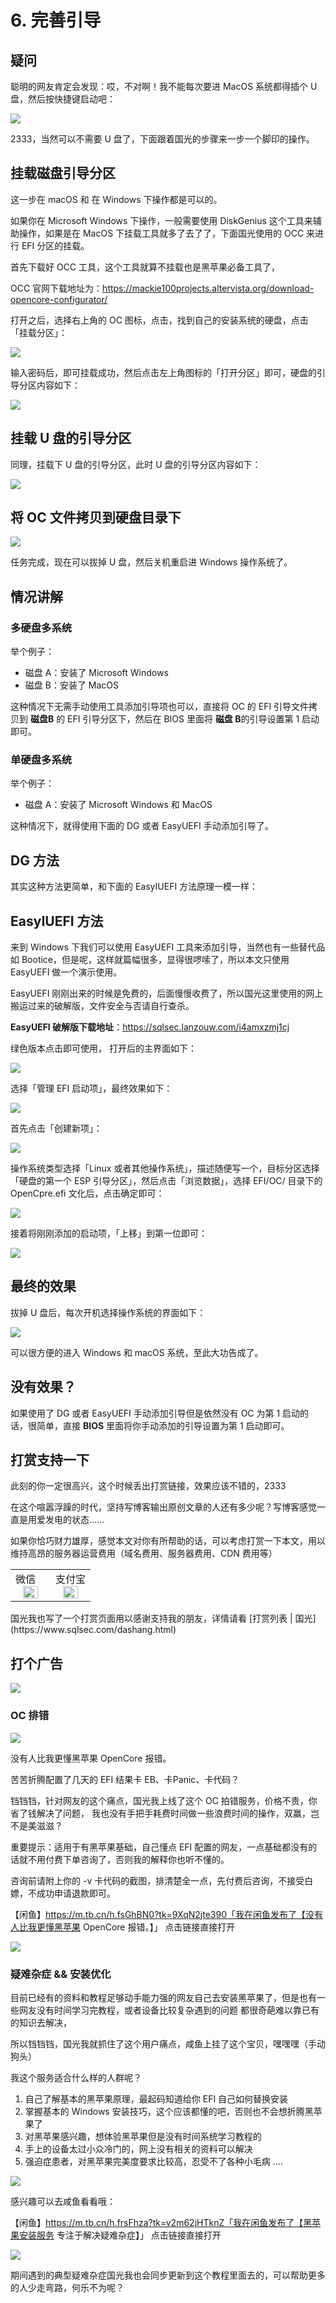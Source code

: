 # 6. 完善引导

## 疑问

聪明的网友肯定会发现：哎，不对啊！我不能每次要进 MacOS 系统都得插个 U 盘，然后按快捷键启动吧：

![](https://image.3001.net/images/20210921/16322099931547.jpg)

2333，当然可以不需要 U 盘了，下面跟着国光的步骤来一步一个脚印的操作。

## 挂载磁盘引导分区

这一步在 macOS 和 在 Windows 下操作都是可以的。

如果你在 Microsoft Windows 下操作，一般需要使用 DiskGenius 这个工具来辅助操作，如果是在 MacOS 下挂载工具就多了去了了，下面国光使用的 OCC 来进行 EFI 分区的挂载。

首先下载好 OCC 工具，这个工具就算不挂载也是黑苹果必备工具了，

OCC 官网下载地址为：https://mackie100projects.altervista.org/download-opencore-configurator/

打开之后，选择右上角的 OC 图标，点击，找到自己的安装系统的硬盘，点击「挂载分区」：

![](https://image.3001.net/images/20210921/16322148009684.jpg) 

输入密码后，即可挂载成功，然后点击左上角图标的「打开分区」即可，硬盘的引导分区内容如下：

![](https://image.3001.net/images/20210921/16322149682728.jpg)

## 挂载 U 盘的引导分区

同理，挂载下 U 盘的引导分区，此时 U 盘的引导分区内容如下：

![](https://image.3001.net/images/20210921/16322151001012.jpg)   

## 将 OC 文件拷贝到硬盘目录下

![](https://image.3001.net/images/20210921/16322152111064.jpg)  

任务完成，现在可以拔掉 U 盘，然后关机重启进 Windows 操作系统了。

## 情况讲解

### 多硬盘多系统

举个例子：

- 磁盘 A：安装了 Microsoft Windows
- 磁盘 B：安装了 MacOS

这种情况下无需手动使用工具添加引导项也可以，直接将 OC 的 EFI 引导文件拷贝到 **磁盘B** 的 EFI 引导分区下，然后在 BIOS 里面将 **磁盘 B**的引导设置第 1 启动即可。

### 单硬盘多系统

举个例子：

- 磁盘 A：安装了 Microsoft Windows 和 MacOS

这种情况下，就得使用下面的 DG 或者 EasyUEFI 手动添加引导了。

## DG  方法

其实这种方法更简单，和下面的 EasyIUEFI 方法原理一模一样：



## EasyIUEFI 方法

来到 Windows 下我们可以使用 EasyUEFI 工具来添加引导，当然也有一些替代品如 Bootice，但是呢，这样就篇幅很多，显得很啰嗦了，所以本文只使用 EasyUEFI 做一个演示使用。

EasyUEFI 刚刚出来的时候是免费的，后面慢慢收费了，所以国光这里使用的网上搬运过来的破解版，文件安全与否请自行查杀。

**EasyUEFI 破解版下载地址**：https://sqlsec.lanzouw.com/i4amxzmj1cj

绿色版本点击即可使用， 打开后的主界面如下：

![](https://image.3001.net/images/20210921/16322157579048.jpg) 

选择「管理 EFI 启动项」，最终效果如下：

![](https://image.3001.net/images/20210921/16322158115168.jpg) 

首先点击「创建新项」：

![](https://image.3001.net/images/20210921/16322158943839.jpg)  

操作系统类型选择「Linux 或者其他操作系统」，描述随便写一个，目标分区选择「硬盘的第一个 ESP 引导分区」，然后点击「浏览数据」，选择 EFI/OC/ 目录下的 OpenCpre.efi 文化后，点击确定即可：

![](https://image.3001.net/images/20210921/16322159838454.jpg)

接着将刚刚添加的启动项，「上移」到第一位即可：

![](https://image.3001.net/images/20210921/16322161168406.jpg) 

## 最终的效果

拔掉 U 盘后，每次开机选择操作系统的界面如下：

![](https://image.3001.net/images/20210921/1632216237501.jpg)  

可以很方便的进入 Windows 和 macOS 系统，至此大功告成了。

## 没有效果？

如果使用了  DG 或者 EasyUEFI 手动添加引导但是依然没有 OC 为第 1 启动的话，很简单，直接 **BIOS** 里面将你手动添加的引导设置为第 1 启动即可。

## 打赏支持一下

此刻的你一定很高兴，这个时候丢出打赏链接，效果应该不错的，2333

在这个喧嚣浮躁的时代，坚持写博客输出原创文章的人还有多少呢？写博客感觉一直是用爱发电的状态......

如果你恰巧财力雄厚，感觉本文对你有所帮助的话，可以考虑打赏一下本文，用以维持高昂的服务器运营费用（域名费用、服务器费用、CDN 费用等）

<table>
    <tr>
        <td>微信
            <center><img src="https://image.3001.net/images/20200421/1587449920128.jpg " width="70%"></center>
        </td>
        <td width="50%">
          支付宝
            <center><img src="https://image.3001.net/images/20200421/15874503376388.jpg" width="70%"></center>
        </td>
    </tr>
</table>
国光我也写了一个打赏页面用以感谢支持我的朋友，详情请看 [打赏列表 | 国光](https://www.sqlsec.com/dashang.html)

## 打个广告

![](https://image.3001.net/images/20220505/16517231026626.jpg) 

### OC  排错

![](https://image.3001.net/images/20220505/16517225285995.jpg) 

没有人比我更懂黑苹果 OpenCore 报错。

苦苦折腾配置了几天的 EFI 结果卡 EB、卡Panic、卡代码？

铛铛铛，针对网友的这个痛点，国光我上线了这个 OC 拍错服务，价格不贵，你省了钱解决了问题， 我也没有手把手耗费时间做一些浪费时间的操作，双赢，岂不是美滋滋？

重要提示：适用于有黑苹果基础，自己懂点 EFI 配置的网友，一点基础都没有的话就不用付费下单咨询了，否则我的解释你也听不懂的。

咨询前请附上你的 -v 卡代码的截图，排清楚全一点，先付费后咨询，不接受白嫖，不成功申请退款即可。



【闲鱼】https://m.tb.cn/h.fsGhBN0?tk=9XqN2jte390「我在闲鱼发布了【没有人比我更懂黑苹果 OpenCore 报错。】」
点击链接直接打开



![](https://image.3001.net/images/20220505/16517223609381.jpg) 

### 疑难杂症 && 安装优化

目前已经有的资料和教程足够动手能力强的网友自己去安装黑苹果了，但是也有一些网友没有时间学习完教程，或者设备比较复杂遇到的问题
都很奇葩难以靠已有的知识去解决，

所以铛铛铛，国光我就抓住了这个用户痛点，咸鱼上挂了这个宝贝，嘿嘿嘿（手动狗头）

我这个服务适合什么样的人群呢？

1. 自己了解基本的黑苹果原理，最起码知道给你 EFI 自己如何替换安装
2. 掌握基本的 Windows 安装技巧，这个应该都懂的吧，否则也不会想折腾黑苹果了
3. 对黑苹果感兴趣，想体验黑苹果但是没有时间系统学习教程的
4. 手上的设备太过小众冷门的，网上没有相关的资料可以解决
5. 强迫症患者，对黑苹果完美度要求比较高，忍受不了各种小毛病
   ....

![](https://image.3001.net/images/20220319/16476611133376.png) 

感兴趣可以去咸鱼看看哦：

【闲鱼】https://m.tb.cn/h.frsFhza?tk=v2m62jHTknZ「我在闲鱼发布了【黑苹果安装服务 专注于解决疑难杂症】」
点击链接直接打开

![](https://image.3001.net/images/20220505/1651717727657.jpg) 

期间遇到的典型疑难杂症国光我也会同步更新到这个教程里面去的，可以帮助更多的人少走弯路，何乐不为呢？

